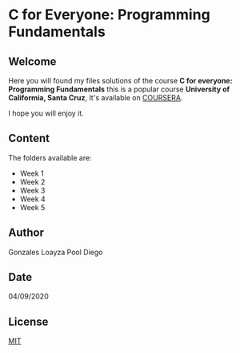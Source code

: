 # C for Everyone: Programming Fundamentals

## Welcome

Here you will found my files solutions of the course **C for everyone: Programming Fundamentals** this is a popular course **University of Califormia, Santa Cruz**, It's available on [COURSERA](https://www.coursera.org/learn/c-for-everyone/home/welcome).

I hope you will enjoy it.

## Content

The folders available are:

- Week 1
- Week 2
- Week 3
- Week 4
- Week 5

## Author

Gonzales Loayza Pool Diego

## Date

04/09/2020

## License

[MIT](https://choosealicense.com/licenses/mit/)

